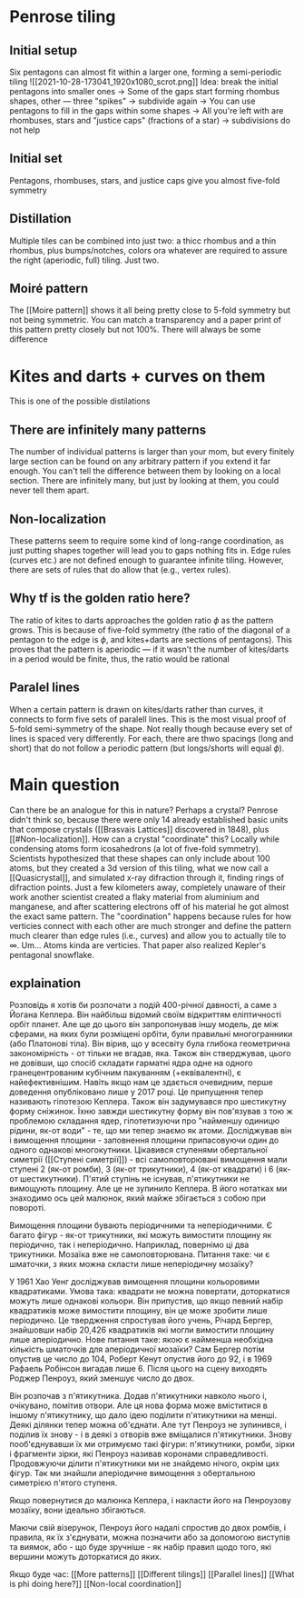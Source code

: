 # Penrose tiling
## Initial setup
Six pentagons can almost fit within a larger one, forming a semi-periodic tiling
![[2021-10-28-173041_1920x1080_scrot.png]]
Idea: break the initial pentagons into smaller ones → Some of the gaps start forming rhombus shapes, other — three "spikes" → subdivide again → You can use pentagons to fill in the gaps within some shapes → All you're left with are rhombuses, stars and "justice caps" (fractions of a star) → subdivisions do not help
## Initial set
Pentagons, rhombuses, stars, and justice caps give you almost five-fold symmetry
## Distillation
Multiple tiles can be combined into just two: a thicc rhombus and a thin rhombus, plus bumps/notches, colors ora whatever are required to assure the right (aperiodic, full) tiling. Just two.
## Moiré pattern
The [[Moire pattern]] shows it all being pretty close to 5-fold symmetry but not being symmetric. You can match a transparency and a paper print of this pattern pretty closely but not 100%. There will always be some difference
# Kites and darts + curves on them
This is one of the possible distilations
## There are infinitely many patterns
The number of individual patterns is larger than your mom, but every finitely large section can be found on any arbitrary pattern if you extend it far enough. You can't tell the difference between them by looking on a local section. There are infinitely many, but just by looking at them, you could never tell them apart.
## Non-localization
These patterns seem to require some kind of long-range coordination, as just putting shapes together will lead you to gaps nothing fits in. Edge rules (curves etc.) are not defined enough to guarantee infinite tiling. However, there are sets of rules that do allow that (e.g., vertex rules).
## Why tf is the golden ratio here?
The ratio of kites to darts approaches the golden ratio $\phi$ as the pattern grows. This is because of five-fold symmetry (the ratio of the diagonal of a pentagon to the edge is $\phi$, and kites+darts are sections of pentagons). This proves that the pattern is aperiodic — if it wasn't the number of kites/darts in a period would be finite, thus, the ratio would be rational
## Paralel lines
When a certain pattern is drawn on kites/darts rather than curves, it connects to form five sets of paralell lines. This is the most visual proof of 5-fold semi-symmetry of the shape. Not really though because every set of lines is spaced very differently. For each, there are thwo spacings (long and short) that do not follow a periodic pattern (but longs/shorts will equal $\phi$).
# Main question
Can there be an analogue for this in nature? Perhaps a crystal? Penrose didn't think so, because there were only 14 already established basic units that compose crystals ([[Brasvais Lattices]] discovered in 1848), plus [[#Non-localization]]. How can a crystal "coordinate" this? Locally while condensing atoms form icosahedrons (a lot of five-fold symmetry). Scientists hypothesized that these shapes can only include about 100 atoms, but they created a 3d version of this tiling, what we now call a [[Quasicrystal]], and simulated x-ray difraction through it, finding rings of difraction points. Just a few kilometers away, completely unaware of their work another scientist created a flaky material from aluminium and manganese, and after scattering electrons off of his material he got almost the exact same pattern. The "coordination" happens because rules for how verticies connect with each other are much stronger and define the pattern much clearer than edge rules (i.e., curves) and allow you to actually tile to $\infty$. Um… Atoms kinda are verticies.
That paper also realized Kepler's pentagonal snowflake.

## explaination
Розповідь я хотів би розпочати з подій 400-річної давності, а саме з Йогана Кеплера. Він найбільш відомий своїм відкриттям еліптичності орбіт планет. Але ще до цього він запропонував іншу модель, де між сферами, на яких були розміщені орбіти, були правильні многогранники (або Платонові тіла). Він вірив, що у всесвіту була глибока геометрична закономірність - от тільки не вгадав, яка. Також він стверджував, цього не довівши, що спосіб складати гарматні ядра одне на одного гранецентрованим кубічним пакуванням (+еквівалентні), є найефективнішим. Навіть якщо нам це здається очевидним, перше доведення опубліковано лише у 2017 році. Це припущення тепер називають гіпотезою Кеплера. Також він задумувався про шестикутну форму сніжинок. Їхню завжди шестикутну форму він пов'язував з тою ж проблемою складання ядер, гіпотетизуючи про "найменшу одиницю рідини, як-от води" - те, що ми тепер знаємо як атоми. Досліджував він і вимощення площини - заповнення площини припасовуючи один до одного однакові многокутники. Цікавився ступенями обертальної симетрії ([[Ступені симетрії]]) - всі самоповторювані вимощення мали ступені 2 (як-от ромби), 3 (як-от трикутники), 4 (як-от квадрати) і 6 (як-от шестикутники). П'ятий ступінь не існував, п'ятикутники не вимощують площину. Але це не зупинило Кеплера. В його нотатках ми знаходимо ось цей малюнок, який майже збігається з собою при повороті.  
  
Вимощення площини бувають періодичними та неперіодичними. Є багато фігур - як-от трикутники, які можуть вимостити площину як періодично, так і неперіодично. Наприклад, повернімо ці два трикутники. Мозаїка вже не самоповторювана. Питання таке: чи є шматочки, з яких можна скласти лише неперіодичну мозаїку?  
  
У 1961 Хао Уенг досліджував вимощення площини кольоровими квадратиками. Умова така: квадрати не можна повертати, доторкатися можуть лише однакові кольори. Він припустив, що якщо певний набір квадратиків може вимостити площину, він це може зробити лише періодично. Це твердження спростував його учень, Річард Бергер, знайшовши набір 20,426 квадратиків які могли вимостити площину лише аперіодично. Нове питання таке: якою є найменша необхідна кількість шматочків для аперіодичної мозаїки? Сам Бергер потім опустив це число до 104, Роберт Кенут опустив його до 92, і в 1969 Рафаель Робінсон вигадав лише 6. Після цього на сцену виходять Роджер Пенроуз, який зменшує число до двох.  
  
Він розпочав з п'ятикутника. Додав п'ятикутники навколо нього і, очікувано, помітив отвори. Але ця нова форма може вміститися в іншому п'ятикутнику, що дало ідею поділити п'ятикутники на менші. Деякі ділянки тепер можна об'єднати. Але тут Пенроуз не зупинився, і поділив їх знову - і в деякі з отворів вже вміщалися п'ятикутники. Знову пооб'єднувавши їх ми отримуємо такі фігури: п'ятикутники, ромби, зірки і фрагменти зірки, які Пенроуз називав коронами справедливості. Продовжуючи ділити п'ятикутники ми не знайдемо нічого, окрім цих фігур. Так ми знайшли аперіодичне вимощення з обертальною симетрією п'ятого ступеня.  
  
Якщо повернутися до малюнка Кеплера, і накласти його на Пенроузову мозаїку, вони ідеально збігаються.  
  
Маючи свій візерунок, Пенроуз його надалі спростив до двох ромбів, і правила, як їх з'єднувати, можна позначити або за допомогою виступів та виямок, або - що буде зручніше - як набір правил щодо того, які вершини можуть доторкатися до яких.  
  
Якщо буде час: [[More patterns]] [[Different tilings]] [[Parallel lines]] [[What is phi doing here?]] [[Non-local coordination]]  